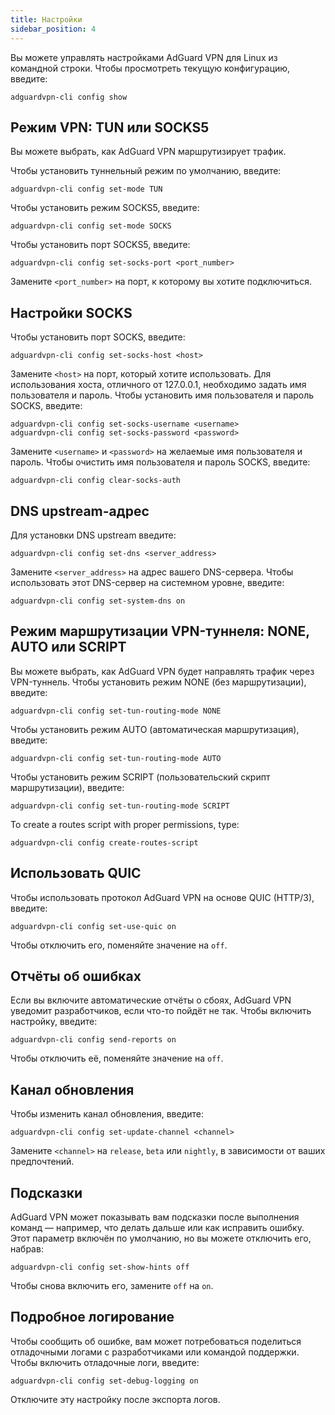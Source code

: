 ```yaml
---
title: Настройки
sidebar_position: 4
---
```


Вы можете управлять настройками AdGuard VPN для Linux из командной строки. Чтобы просмотреть текущую конфигурацию, введите:

```
adguardvpn-cli config show
```

## Режим VPN: TUN или SOCKS5

Вы можете выбрать, как AdGuard VPN маршрутизирует трафик.

Чтобы установить туннельный режим по умолчанию, введите:

```
adguardvpn-cli config set-mode TUN
```

Чтобы установить режим SOCKS5, введите:

```
adguardvpn-cli config set-mode SOCKS
```

Чтобы установить порт SOCKS5, введите:

```
adguardvpn-cli config set-socks-port <port_number>
```

Замените `<port_number>` на порт, к которому вы хотите подключиться.

## Настройки SOCKS

Чтобы установить порт SOCKS, введите:

```
adguardvpn-cli config set-socks-host <host>
```

Замените `<host>` на порт, который хотите использовать. Для использования хоста, отличного от 127.0.0.1, необходимо задать имя пользователя и пароль. Чтобы установить имя пользователя и пароль SOCKS, введите:

```
adguardvpn-cli config set-socks-username <username>
adguardvpn-cli config set-socks-password <password>
```

Замените `<username>` и `<password>` на желаемые имя пользователя и пароль. Чтобы очистить имя пользователя и пароль SOCKS, введите:

```
adguardvpn-cli config clear-socks-auth
```

## DNS upstream-адрес

Для установки DNS upstream введите:

```
adguardvpn-cli config set-dns <server_address>
```

Замените `<server_address>` на адрес вашего DNS-сервера. Чтобы использовать этот DNS-сервер на системном уровне, введите:

```
adguardvpn-cli config set-system-dns on
```

## Режим маршрутизации VPN-туннеля: NONE, AUTO или SCRIPT

Вы можете выбрать, как AdGuard VPN будет направлять трафик через VPN-туннель. Чтобы установить режим NONE (без маршрутизации), введите:

```
adguardvpn-cli config set-tun-routing-mode NONE
```

Чтобы установить режим AUTO (автоматическая маршрутизация), введите:

```
adguardvpn-cli config set-tun-routing-mode AUTO
```

Чтобы установить режим SCRIPT (пользовательский скрипт маршрутизации), введите:

```
adguardvpn-cli config set-tun-routing-mode SCRIPT
```

To create a routes script with proper permissions, type:

```
adguardvpn-cli config create-routes-script
```

## Использовать QUIC

Чтобы использовать протокол AdGuard VPN на основе QUIC (HTTP/3), введите:

```
adguardvpn-cli config set-use-quic on
```

Чтобы отключить его, поменяйте значение на `off`.

## Отчёты об ошибках

Если вы включите автоматические отчёты о сбоях, AdGuard VPN уведомит разработчиков, если что-то пойдёт не так. Чтобы включить настройку, введите:

```
adguardvpn-cli config send-reports on
```

Чтобы отключить её, поменяйте значение на `off`.

## Канал обновления

Чтобы изменить канал обновления, введите:

```
adguardvpn-cli config set-update-channel <channel>
```

Замените `<channel>` на `release`, `beta` или `nightly`, в зависимости от ваших предпочтений.

## Подсказки

AdGuard VPN может показывать вам подсказки после выполнения команд — например, что делать дальше или как исправить ошибку. Этот параметр включён по умолчанию, но вы можете отключить его, набрав:

```
adguardvpn-cli config set-show-hints off
```

Чтобы снова включить его, замените `off` на `on`.

## Подробное логирование

Чтобы сообщить об ошибке, вам может потребоваться поделиться отладочными логами с разработчиками или командой поддержки. Чтобы включить отладочные логи, введите:

```
adguardvpn-cli config set-debug-logging on
```

Отключите эту настройку после экспорта логов.
